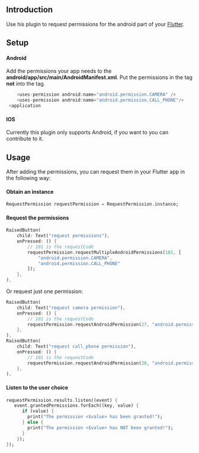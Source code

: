 ## Introduction

Use his plugin to request permissions for the android part of your [Flutter](http://www.flutter.dev).

## Setup

#### Android

Add the permissions your app needs to the **android/app/src/main/AndroidManifest.xml**.
Put the permissions in the **<manifest>** tag **not** into the **<application>** tag.

```dart
    <uses-permission android:name="android.permission.CAMERA" />
    <uses-permission android:name="android.permission.CALL_PHONE"/>
 <application
```

#### IOS

Currently this plugin only supports Android, if you want to you can
contribute to it.

## Usage

After adding the permissions, you can request them in your Flutter app in the following way:

#### Obtain an instance

```dart
RequestPermission requestPermission = RequestPermission.instance;
```

#### Request the permissions

```dart
RaisedButton(
    child: Text("request permissions"),
    onPressed: () {
        // 101 is the requestCode
        requestPermission.requestMultipleAndroidPermissions(101, [
            "android.permission.CAMERA",
            "android.permission.CALL_PHONE" 
        ]);
    },
),
```

Or request just one permission:

```dart
RaisedButton(
    child: Text("request camera permission"),
    onPressed: () {
        // 101 is the requestCode
        requestPermission.requestAndroidPermission(27, "android.permission.CAMERA");
    },
),
RaisedButton(
    child: Text("request call_phone permission"),
    onPressed: () {
        // 101 is the requestCode
        requestPermission.requestAndroidPermission(28, "android.permission.CALL_PHONE");
    },
),
```

#### Listen to the user choice

```dart
requestPermission.results.listen((event) {
   event.grantedPermissions.forEach((key, value) {
      if (value) {
        print("The permission <$value> has been granted!");
      } else {
        print("The permission <$value> has NOT been granted!");
      }
    });
});
```